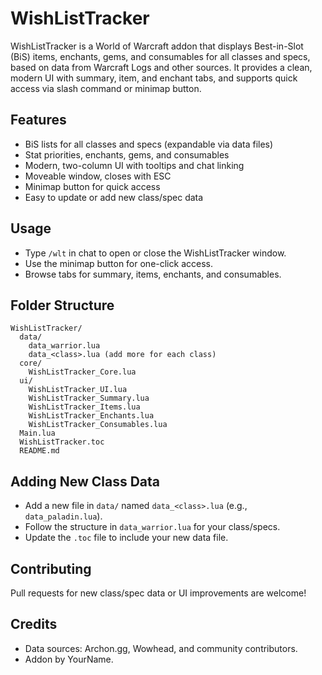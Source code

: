 # WishListTracker

WishListTracker is a World of Warcraft addon that displays Best-in-Slot (BiS) items, enchants, gems, and consumables for all classes and specs, based on data from Warcraft Logs and other sources. It provides a clean, modern UI with summary, item, and enchant tabs, and supports quick access via slash command or minimap button.

## Features
- BiS lists for all classes and specs (expandable via data files)
- Stat priorities, enchants, gems, and consumables
- Modern, two-column UI with tooltips and chat linking
- Moveable window, closes with ESC
- Minimap button for quick access
- Easy to update or add new class/spec data

## Usage
- Type `/wlt` in chat to open or close the WishListTracker window.
- Use the minimap button for one-click access.
- Browse tabs for summary, items, enchants, and consumables.

## Folder Structure
```
WishListTracker/
  data/
    data_warrior.lua
    data_<class>.lua (add more for each class)
  core/
    WishListTracker_Core.lua
  ui/
    WishListTracker_UI.lua
    WishListTracker_Summary.lua
    WishListTracker_Items.lua
    WishListTracker_Enchants.lua
    WishListTracker_Consumables.lua
  Main.lua
  WishListTracker.toc
  README.md
```

## Adding New Class Data
- Add a new file in `data/` named `data_<class>.lua` (e.g., `data_paladin.lua`).
- Follow the structure in `data_warrior.lua` for your class/specs.
- Update the `.toc` file to include your new data file.

## Contributing
Pull requests for new class/spec data or UI improvements are welcome!

## Credits
- Data sources: Archon.gg, Wowhead, and community contributors.
- Addon by YourName.